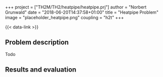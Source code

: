 +++
project = ["TH2M/TH2/heatpipe/heatpipe.prj"]
author = "Norbert Grunwald"
date = "2018-06-20T14:37:58+01:00"
title = "Heatpipe Problem"
image = "placeholder_heatpipe.png"
coupling = "h2t"
+++

{{< data-link >}}

## Problem description

Todo

## Results and evaluation
